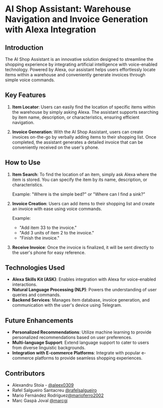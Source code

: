 # AI Shop Assistant: Warehouse Navigation and Invoice Generation with Alexa Integration

## Introduction
The AI Shop Assistant is an innovative solution designed to streamline the shopping experience by integrating artificial intelligence with voice-enabled technology. Powered by Alexa, our assistant helps users effortlessly locate items within a warehouse and conveniently generate invoices through simple voice commands.

## Key Features

1. **Item Locator**: Users can easily find the location of specific items within the warehouse by simply asking Alexa. The assistant supports searching by item name, description, or characteristics, ensuring efficient navigation.

2. **Invoice Generation**: With the AI Shop Assistant, users can create invoices on-the-go by verbally adding items to their shopping list. Once completed, the assistant generates a detailed invoice that can be conveniently received on the user's phone.
## How to Use

1. **Item Search**: To find the location of an item, simply ask Alexa where the item is stored. You can specify the item by its name, description, or characteristics.

    Example: "Where is the simple bed?" or "Where can I find a sink?"

2. **Invoice Creation**: Users can add items to their shopping list and create an invoice with ease using voice commands.

    Example: 
    - "Add item 33 to the invoice."
    - "Add 3 units of item 2 to the invoice."
    - "Finish the invoice."

3. **Receive Invoice**: Once the invoice is finalized, it will be sent directly to the user's phone for easy reference.

## Technologies Used

- **Alexa Skills Kit (ASK)**: Enables integration with Alexa for voice-enabled interactions.
- **Natural Language Processing (NLP)**: Powers the understanding of user queries and commands.
- **Backend Services**: Manages item database, invoice generation, and communication with the user's device using Telegram.

## Future Enhancements

- **Personalized Recommendations**: Utilize machine learning to provide personalized recommendations based on user preferences.
- **Multi-language Support**: Extend language support to cater to users from diverse linguistic backgrounds.
- **Integration with E-commerce Platforms**: Integrate with popular e-commerce platforms to provide seamless shopping experiences.

## Contributors

- Alexandru Stoia - [@aleex0309](https://github.com/aleex0309)
- Rafel Salgueiro Santacreu [@rafelsalgueiro](https://github.com/rafelsalgueiro)
- Mario Fernández Rodríguez[@marioferro2002](https://github.com/marioferro2002)
- Marc Gaspà Joval [@marcgj](https://github.com/marcgj)

